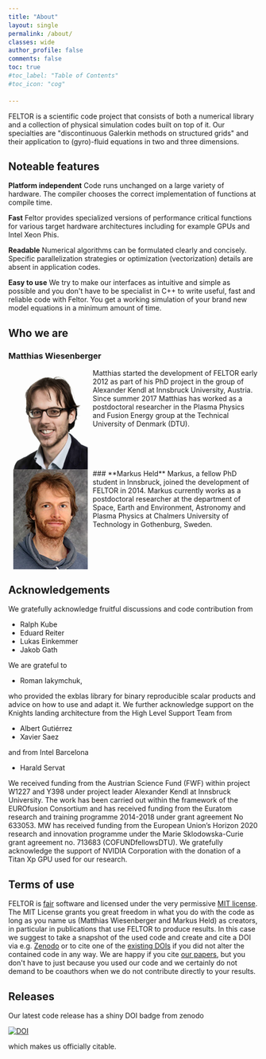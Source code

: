 ```yaml
---
title: "About"
layout: single
permalink: /about/
classes: wide
author_profile: false
comments: false
toc: true
#toc_label: "Table of Contents"
#toc_icon: "cog"

---
```


FELTOR is a scientific code project that consists of both a numerical library
and a collection of physical simulation codes built on top of it.
Our specialties are "discontinuous Galerkin methods on structured grids" and their application to (gyro)-fluid equations in two and three dimensions.
## Noteable features

**Platform independent**
Code runs unchanged on a large variety of hardware. The compiler chooses the correct implementation of functions at compile time.

**Fast**
Feltor provides specialized versions of performance critical functions for various target hardware architectures including for example GPUs and Intel Xeon Phis.

**Readable**
Numerical algorithms can be formulated clearly and concisely. Specific parallelization strategies or optimization (vectorization) details are absent in application codes.

**Easy to use**
We try to make our interfaces as intuitive and simple as possible and
you don't have to be specialist in C++ to write useful, fast and reliable code with Feltor.
You get a working simulation of your brand new model equations in a minimum amount of time.

## Who we are

### **Matthias Wiesenberger**
<img src="/images/matthias.jpg" alt="Matthias Wiesenberger" width="150" align="left" hspace="10" />
Matthias started the development of FELTOR early 2012
as part of his PhD project in the group of Alexander Kendl at
Innsbruck University, Austria.
Since summer 2017 Matthias has worked as a postdoctoral researcher in the Plasma Physics and
Fusion Energy group at the Technical University of Denmark (DTU).
<br clear="all" />
### **Markus Held**
<img src="/images/markus.jpg" alt="Markus Held" width="150" align="left" hspace="10"/>
Markus, a fellow PhD student in Innsbruck, joined
the development of FELTOR in 2014. Markus currently works as a postdoctoral researcher at the
department of Space, Earth and Environment, Astronomy and Plasma Physics at
Chalmers University of Technology in Gothenburg, Sweden.
<br clear="all" />


## Acknowledgements
We gratefully acknowledge fruitful discussions and code contribution from

* Ralph Kube
* Eduard Reiter
* Lukas Einkemmer
* Jakob Gath

We are grateful to

* Roman Iakymchuk,

who provided the exblas library for binary reproducible scalar products and advice
on how to use and adapt it.
We further acknowledge support on the Knights landing architecture from
the High Level Support Team from

* Albert Gutiérrez
* Xavier Saez

and from Intel Barcelona

* Harald Servat

We received funding from the Austrian Science Fund (FWF) within
project W1227 and Y398 under project leader Alexander Kendl at
Innsbruck University.  The work has been carried out within
the framework of the EUROfusion Consortium and has received funding
from the Euratom research and training programme 2014-2018 under
grant agreement No 633053.
MW has received funding from the European Union’s Horizon 2020
research and innovation programme under the Marie
Sklodowska-Curie grant agreement no. 713683 (COFUNDfellowsDTU).
We gratefully acknowledge the support of NVIDIA Corporation
with the donation of a Titan Xp GPU used for our research.


## Terms of use
FELTOR is [fair](https://www.force11.org/fairprinciples) software and
licensed under the very permissive [MIT license](https://en.wikipedia.org/wiki/MIT_License). The MIT
License grants you great freedom in what you do with the code as long as
you name us (Matthias Wiesenberger and Markus Held) as creators, in
particular in publications that use FELTOR to produce results. In this
case we suggest to take a snapshot of the used code and create and cite
a DOI via e.g. [Zenodo](http://www.zenodo.org) or to cite one of the
[existing DOIs](https://doi.org/10.5281/zenodo.596442)
 if you did not alter the contained code in any way. We are
happy if you cite [our papers](publications.md), but you don't have to just because you
used our code and we certainly do not demand to be coauthors when we do
not contribute directly to your results.

## Releases
Our latest code release has a shiny DOI badge from zenodo


[![DOI](https://zenodo.org/badge/DOI/10.5281/zenodo.596442.svg)](https://doi.org/10.5281/zenodo.596442)


which makes us officially citable.
